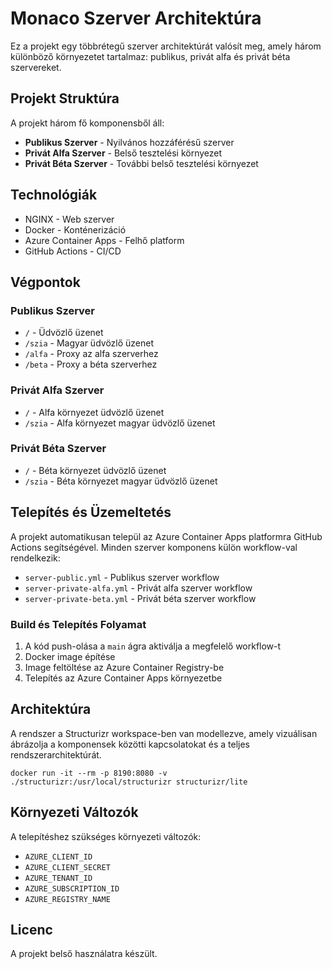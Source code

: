 # Monaco Szerver Architektúra

Ez a projekt egy többrétegű szerver architektúrát valósít meg, amely három különböző környezetet tartalmaz: publikus, privát alfa és privát béta szervereket.

## Projekt Struktúra

A projekt három fő komponensből áll:

- **Publikus Szerver** - Nyilvános hozzáférésű szerver
- **Privát Alfa Szerver** - Belső tesztelési környezet
- **Privát Béta Szerver** - További belső tesztelési környezet

## Technológiák

- NGINX - Web szerver
- Docker - Konténerizáció
- Azure Container Apps - Felhő platform
- GitHub Actions - CI/CD

## Végpontok

### Publikus Szerver
- `/` - Üdvözlő üzenet
- `/szia` - Magyar üdvözlő üzenet
- `/alfa` - Proxy az alfa szerverhez
- `/beta` - Proxy a béta szerverhez

### Privát Alfa Szerver
- `/` - Alfa környezet üdvözlő üzenet
- `/szia` - Alfa környezet magyar üdvözlő üzenet

### Privát Béta Szerver
- `/` - Béta környezet üdvözlő üzenet
- `/szia` - Béta környezet magyar üdvözlő üzenet

## Telepítés és Üzemeltetés

A projekt automatikusan települ az Azure Container Apps platformra GitHub Actions segítségével. Minden szerver komponens külön workflow-val rendelkezik:

- `server-public.yml` - Publikus szerver workflow
- `server-private-alfa.yml` - Privát alfa szerver workflow
- `server-private-beta.yml` - Privát béta szerver workflow

### Build és Telepítés Folyamat

1. A kód push-olása a `main` ágra aktiválja a megfelelő workflow-t
2. Docker image építése
3. Image feltöltése az Azure Container Registry-be
4. Telepítés az Azure Container Apps környezetbe

## Architektúra

A rendszer a Structurizr workspace-ben van modellezve, amely vizuálisan ábrázolja a komponensek közötti kapcsolatokat és a teljes rendszerarchitektúrát.
```
docker run -it --rm -p 8190:8080 -v ./structurizr:/usr/local/structurizr structurizr/lite
```
## Környezeti Változók

A telepítéshez szükséges környezeti változók:
- `AZURE_CLIENT_ID`
- `AZURE_CLIENT_SECRET`
- `AZURE_TENANT_ID`
- `AZURE_SUBSCRIPTION_ID`
- `AZURE_REGISTRY_NAME`

## Licenc

A projekt belső használatra készült.

